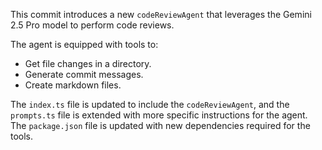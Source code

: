 This commit introduces a new `codeReviewAgent` that leverages the Gemini 2.5 Pro model to perform code reviews. 

The agent is equipped with tools to:
- Get file changes in a directory.
- Generate commit messages.
- Create markdown files.

The `index.ts` file is updated to include the `codeReviewAgent`, and the `prompts.ts` file is extended with more specific instructions for the agent. The `package.json` file is updated with new dependencies required for the tools.
